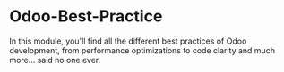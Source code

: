# Odoo-Best-Practice
In this module, you'll find all the different best practices of Odoo development, from performance optimizations to code clarity and much more... said no one ever.

